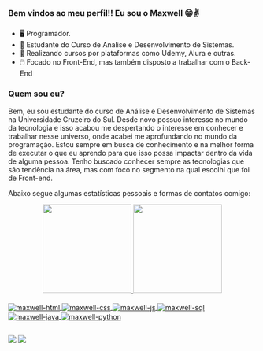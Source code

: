 ### Bem vindos ao meu perfil!! Eu sou o Maxwell 😁✌️

- 🖥️ Programador.
- 📓 Estudante do Curso de Analise e Desenvolvimento de Sistemas.
- 📝 Realizando cursos por plataformas como Udemy, Alura e outras.
- 🖱️ Focado no Front-End, mas também disposto a trabalhar com o Back-End

### Quem sou eu?

Bem, eu sou estudante do curso de Análise e Desenvolvimento de Sistemas na Universidade Cruzeiro do Sul.
Desde novo possuo interesse no mundo da tecnologia e isso acabou me despertando o interesse em conhecer e trabalhar nesse universo, onde acabei me aprofundando no mundo da programação.
Estou sempre em busca de conhecimento e na melhor forma de executar o que eu aprendo para que isso possa impactar dentro da vida de alguma pessoa. 
Tenho buscado conhecer sempre as tecnologias que são tendência na área, mas com foco no segmento na qual escolhi que foi de Front-end.

Abaixo segue algumas estatísticas pessoais e formas de contatos comigo:

<div align="center">
  <a href="https://github.com/Maxwell489">
  <img height="180em" src="https://github-readme-stats.vercel.app/api?username=Maxwell489&show_icons=true&theme=synthwave&include_all_commits=true&count_private=true"/>
  
  <img height="180em" src="https://github-readme-stats.vercel.app/api/top-langs/?username=Maxwell489&layout=compact&langs_count=7&theme=synthwave"/>
</div>
  
  <div style="display: inline_block"><br>
    <img align="center" alt="maxwell-html" src="https://img.shields.io/badge/HTML5-E34F26?style=for-the-badge&logo=html5&logoColor=white">
    <img align="center" alt="maxwell-css" src="https://img.shields.io/badge/CSS3-1572B6?style=for-the-badge&logo=css3&logoColor=white">
    <img align="center" alt="maxwell-js" src="https://img.shields.io/badge/JavaScript-F7DF1E?style=for-the-badge&logo=javascript&logoColor=black">
    <img align="center" alt="maxwell-sql" src="https://img.shields.io/badge/MySQL-00000F?style=for-the-badge&logo=mysql&logoColor=white">
    <img align="center" alt="maxwell-java" src="https://img.shields.io/badge/Java-ED8B00?style=for-the-badge&logo=java&logoColor=white">
    <img align="center" alt="maxwell-python" src="https://img.shields.io/badge/Python-14354C?style=for-the-badge&logo=python&logoColor=white">
  </div>
  
  
  ##
  
<div> 
  <a href="https://www.linkedin.com/in/maxwell-avelar-77382819a/" target="_blank"><img src="https://img.shields.io/badge/-LinkedIn-%230077B5?style=for-the-badge&logo=linkedin&logoColor=white" target="_blank"></a>
  <a href="https://t.me/Maxwell285" target="_blank"><img src="https://img.shields.io/badge/Telegram-2CA5E0?style=for-the-badge&logo=telegram&logoColor=white" target="_blank"></a> 
</div>
